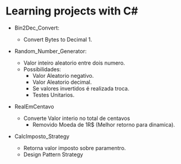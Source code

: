 # Learning projects with C#
- Bin2Dec_Convert:
  - Convert Bytes to Decimal 1.
  
- Random_Number_Generator:
  - Valor inteiro aleatorio entre dois numero.
  - Possibilidades:
      - Valor Aleatorio negativo.
      - Valor Aleatorio decimal.
      - Se valores invertidos é realizada troca.
      - Testes Unitarios.
- RealEmCentavo
  - Converte Valor interio no total de centavos
    - Removido Moeda de 1R$ (Melhor retorno para dinamica).
- CalcImposto_Strategy
  - Retorna valor imposto sobre paramentro.
  - Design Pattern Strategy
